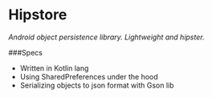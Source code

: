 # Hipstore
_Android object persistence library. Lightweight and hipster._

###Specs
* Written in Kotlin lang
* Using SharedPreferences under the hood
* Serializing objects to json format with Gson lib

